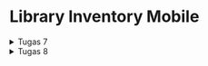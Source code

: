 # Library Inventory Mobile

<details>

<summary>Tugas 7</summary>

<h1>Perbedaan Utama antara Stateless dan Stateful Widget dalam Konteks Pengembangan Aplikasi Flutter</h1>

<h2>Stateless Widget</h2>

`Stateless` widgets merupakan widget yang bersifat statis atau tidak dapat berubah setelah dibuat. Widget ini digunakan untuk tampilan yang tidak memerlukan perubahan atau interaksi yang kompleks. `Stateless` widgets hanya memiliki `build` method dan tidak menyimpan data yang dapat berubah. 

<h2>Stateful Widget</h2>

`Stateful` widgets merupakan widget yang dapat berubah atau memiliki keadaan (state) yang dapat diperbarui. Widget ini digunakan untuk tampilan yang memerlukan interaksi pengguna, input, atau perubahan berdasarkan data yang dapat berubah. `Stateful` widgets memiliki dua kelas terpisah, yaitu kelas widget yang bersifat statis dan kelas `State` yang dapat berubah.

<h1>Widget yang Digunakan pada Tugas 7</h1>

1. `MyApp` (Stateless Widget) : Widget utama yang mendefinisikan aplikasi Flutter dan mendefinisikan tema serta merujuk ke halaman utama.

2. `MyHomePage` (Stateless Widget) : Widget yang menampilkan halaman utama aplikasi dan membuat daftar item dengan menggunakan `GridView` yang memuat widget `BookCard`.

3. `BookItem` (Class) : Widget yang mewakili objek yang berisi data item buku, seperti nama, ikon, dan warna. Widget ini digunakan untuk membuat daftar item buku dalam `MyHomePage`.

4. `BookCard` (Stateless Widget) : Widget yang menampilkan setiap item buku dalam bentuk kartu (card). Widget ini menggunakan `Material` untuk memberikan latar belakang dengan warna dari `BookItem`. Widget ini menggunakan `InkWell` untuk membuat area yang responsif terhadap sentuhan (tappable), sehingga ketika diklik akan menampilkan `SnackBar` yang memberi informasi tentang item yang diklik. Widget ini juga dapat menampilkan ikon dan teks yang sesuai dengan item buku dari `BookItem`.

5. `SingleChildScrollView` : Widget yang menyediakan kemampuan untuk melakukan scroll pada konten yang melebihi ukuran layar. Widget ini dapat membungkus `Padding` yang berisi `Column`.

6. `Padding` : Widget yang memberikan jarak antara widget dengan widget lainnya. Widget ini digunakan untuk memberikan jarak antara tepi layar dengan konten, serta antara judul dengan grid layout.

7. `Column` : Widget yang menampilkan widget-widget lainnya secara vertikal. Widget ini digunakan untuk menampilkan judul dan grid layout.

8. `Text` : Widget yang menampilkan teks dengan berbagai atribut, seperti alignment, style, dan font. Widget ini digunakan untuk menampilkan judul aplikasi.

9. `GridView.count` : Widget yang menampilkan widget-widget lainnya dalam bentuk grid dengan jumlah kolom yang ditentukan. Widget ini digunakan untuk menampilkan tiga tombol sederhana dengan ikon dan teks.

10. `Icon` : Widget yang menampilkan ikon dengan berbagai atribut, seperti warna, ukuran, dan jenis. Widget ini digunakan untuk menampilkan ikon pada setiap item pada grid layout.

<h1>Implementasi Checklist</h1>

Untuk langkah pertama, saya membuat direktori `library_mobile` sebagai direktori proyek Flutter yang akan dibuat. Setelah itu, saya membuat aplikasi Flutter dengan nama `library_mobile` dengan perintah berikut.
```bash
flutter create library_mobile
```
Kemudian saya membuat file baru `menu.dart` dalam `library_mobile/lib` dan memberikan import berikut pada awal file.
```dart
import 'package:flutter/material.dart';
```
Kemudian saya memindahkan class `MyHomePage` dan `_MyHomePageState` dari file `main.dart` ke dalam file `menu.dart` dan menambahkan warna tertentu untuk masing-masing tombol dari widget `BookItem` agar memiliki warna yang berbeda-beda sebagai penerapan dari `BONUS` pada tugas 7 ini, sehingga isi dari file `menu.dart` adalah sebagai berikut.
```dart
import 'package:flutter/material.dart';

class MyHomePage extends StatelessWidget {
    MyHomePage({Key? key}) : super(key: key);

    final List<BookItem> items = [
        BookItem("Lihat Item", Icons.checklist, Colors.blue),
        BookItem("Tambah Item", Icons.add_shopping_cart, Colors.blueGrey),
        BookItem("Logout", Icons.logout, Colors.indigo),
    ];

    @override
    Widget build(BuildContext context) {
        return Scaffold(
          appBar: AppBar(
            title: const Text(
              'Library Inventory',
            ),
          ),
          body: SingleChildScrollView(
            // Widget wrapper yang dapat discroll
            child: Padding(
              padding: const EdgeInsets.all(10.0), // Set padding dari halaman
              child: Column(
                // Widget untuk menampilkan children secara vertikal
                children: <Widget>[
                  const Padding(
                    padding: EdgeInsets.only(top: 10.0, bottom: 10.0),
                    // Widget Text untuk menampilkan tulisan dengan alignment center dan style yang sesuai
                    child: Text(
                      'Library Inventory Mobile', // Text yang menandakan toko
                      textAlign: TextAlign.center,
                      style: TextStyle(
                        fontSize: 30,
                        fontWeight: FontWeight.bold,
                      ),
                    ),
                  ),
                  // Grid layout
                  GridView.count(
                    // Container pada card kita.
                    primary: true,
                    padding: const EdgeInsets.all(20),
                    crossAxisSpacing: 10,
                    mainAxisSpacing: 10,
                    crossAxisCount: 3,
                    shrinkWrap: true,
                    children: items.map((BookItem item) {
                      // Iterasi untuk setiap item
                      return BookCard(item);
                    }).toList(),
                  ),
                ],
              ),
            ),
          ),
        );
    }
}

class BookItem {
  final String name;
  final IconData icon;
  final Color color;
  BookItem(this.name, this.icon, this.color);
}

class BookCard extends StatelessWidget {
  final BookItem item;

  const BookCard(this.item, {super.key}); // Constructor

  @override
  Widget build(BuildContext context) {
    return Material(
      color: item.color,
      child: InkWell(
        // Area responsive terhadap sentuhan
        onTap: () {
          // Memunculkan SnackBar ketika diklik
          ScaffoldMessenger.of(context)
            ..hideCurrentSnackBar()
            ..showSnackBar(SnackBar(
                content: Text("Kamu telah menekan tombol ${item.name}!")));
        },
        child: Container(
          // Container untuk menyimpan Icon dan Text
          padding: const EdgeInsets.all(8),
          child: Center(
            child: Column(
              mainAxisAlignment: MainAxisAlignment.center,
              children: [
                Icon(
                  item.icon,
                  color: Colors.white,
                  size: 30.0,
                ),
                const Padding(padding: EdgeInsets.all(3)),
                Text(
                  item.name,
                  textAlign: TextAlign.center,
                  style: const TextStyle(color: Colors.white),
                ),
              ],
            ),
          ),
        ),
      ),
    );
  }
}
```
Agar program tetap dapat mengakses isi dari file `menu.dart`, maka pada file `main.dart` ditambahkan import sebagai berikut.
```dart
import 'package:library_mobile/menu.dart';
```

Tampilan akhir dari tugas 7 adalah sebagai berikut.
![Tampilan Hasil Tugas 7](Tugas-7.png)

<h2>Melakukan Add, Commit, dan Push ke GitHub</h2>

Kita dapat melakukan `add` dari semua file yang diperbarui dengan perintah 
```bash
git add .
``` 
kemudian melakukan `commit` "Tugas 7" dengan perintah 
```bash
git commit -m "Tugas 7"
``` 
dan yang terakhir melakukan `push` ke repository GitHub dengan perintah
```bash
git push -u origin main
```

</details>

<details>

<summary>Tugas 8</summary>

<h1>Navigator.push() dan Navigator.pushReplacement()</h1>

Method `Navigator.push()` menambahkan suatu *route* ke dalam *stack route* yang dikelola oleh `Navigator`. Method ini menyebabkan *route* yang ditambahkan berada pada paling atas stack, sehingga *route* yang baru saja ditambahkan tersebut akan muncul dan ditampilkan kepada pengguna. Contoh penggunaannya adalah ketika pengguna menekan tombol kembali, maka aplikasi akan kembali ke halaman sebelumnya.

Method `Navigator.pushReplacement()` menghapus *route* yang sedang ditampilkan kepada pengguna dan menggantinya dengan suatu *route*. Method ini menyebabkan aplikasi untuk berpindah dari *route* yang sedang ditampilkan kepada pengguna ke suatu *route* yang diberikan. Pada *stack route* yang dikelola `Navigator`, *route* lama pada atas *stack akan digantikan secara langsung oleh *route* baru yang diberikan tanpa mengubah kondisi elemen *stack yang berada di bawahnya. Contoh penggunaanya adalah ketika pengguna menekan tombol kembali, maka aplikasi tidak akan kembali ke halaman sebelumnya, tetapi ke halaman sebelum halaman tersebut.

Kedua method ini memiliki perbedaan yang terletak pada apa yang dilakukan kepada *route* yang berada pada atas *stack*. `push()` akan menambahkan *route* baru di atas *route* yang sudah ada pada atas *stack*, sedangkan `pushReplacement()` menggantikan *route* yang sudah ada pada atas *stack* dengan *route* baru tersebut. Penting juga untuk memperhatikan kemungkinan urutan dan isi dari *stack*, karena jika kondisi *stack* kosong serta kita menekan tombol **Back** pada gawai, maka sistem akan keluar dari aplikasi. 

<h1>Flutter Widget Layout</h1>

Flutter menyediakan berbagai macam widget layout yang dapat mengatur tata letak dari *interface* pengguna sebagai berikut.

1. `Container`    : Merupakan widget yang menggabungkan penempatan dan juga menampung elemen atau widget lainnya.
2. `Align`        : Mengatur widget dari child ke posisi yang diinginkan di dalam *parent widget*.
3. `Row`          : Mengatur susunan dari widget atau komponen-komponen UI secara horizontal (row).
4. `Column`       : Mengatur susunan dari widget atau komponen-komponen UI secara vertikal (column).
5. `GridView`     : Widget yang mengimplementasikan komponen dari daftar grid.
6. `ListView`     : Menampilkan *child* satu per satu dalam arah *scroll*.
7. `Stack`        : Widget yang berguna untuk menumpuk beberapa *child* dengan sederhana.
8. `Padding`      : Widget yang dapat memberikan padding pada *child*.
9. `Expanded`     : Widget yang memperluas *child* dari Row, Column, ataupun Flex.
10. `Transform`   : Menerapkan transformasi sebelum memberikan warna pada *child*.

<h1>Elemen Input Form</h1>

1. `Form`          : Wadah yang digunakan untuk melakukan pengelompokan beberapa *widget* bidang formulir, seperti *TextField widgets*.
2. `FormField`     : Mempertahankan status kolom dari formulir, sehingga semua pembaruan dan kesalahan validasi akan tercermin secara visual pada *inteface*.
3. `TextFormField` : Membuat area input teks pada form yang dapat disesuaikan dengan berbagai properti dan validasi.

<h1>Penerapan Clean Architecture pada Flutter</h1>

Berikut adalah beberapa penerapan dari *Clean Architecture* pada Flutter.
1. *Presentation Layer* (UI)

Berisikan komponen-komponen antarmuka pengguna untuk menangani interaksi pengguna dan merender *user interface*. Hal tersebut harus terbebas dari detail implementasi logika bisnis dan akses data.

2. *Domain Layer* (*Business Logic*)

Mewakili inti dari logika bisnis dengan kasus penggunaan, entitas, dan aturan bisnis. Bersifat agnostik terhadap kerangka atau teknologi tertentu.

3. *Data Layer*

Bertanggung jawab atas pengambilan dan penyimpanan data melalui repositori dan sumber data. Melindungi lapisan domain dari detail penyimpanan dan pengambilan data.

<h1>Implementasi Checklist</h1>

<h2> Menambahkan Drawer Menu </h2>

Membuat berkas baru yang bernama `left_drawer.dart` dalam direktori *widgets* dan menambahkan kode berikut untuk membuat drawer menu dengan navigasi ke halaman-halaman tertentu, seperti `MyHomePage` dan `ShopFormPage`
```dart
//OK TODO Implement this library.
import 'package:flutter/material.dart';
import 'package:library_mobile/screens/menu.dart';

// OK TODO: Impor halaman ShopFormPage jika sudah dibuat
import 'package:library_mobile/screens/shoplist_form.dart';

class LeftDrawer extends StatelessWidget {
  const LeftDrawer({super.key});

  @override
  Widget build(BuildContext context) {
    return Drawer(
      child: ListView(
        children: [
          const DrawerHeader(
            // OK TODO: Bagian drawer header
            decoration: BoxDecoration(
              color: Colors.indigo,
            ),
            child: Column(
              children: [
                Text(
                  'Book List',
                  textAlign: TextAlign.center,
                  style: TextStyle(
                    fontSize: 30,
                    fontWeight: FontWeight.bold,
                    color: Colors.white,
                  ),
                ),
                Padding(padding: EdgeInsets.all(10)),
                Text("Catat seluruh keperluan belanjamu di sini!",
                    // OK TODO: Tambahkan gaya teks dengan center alignment, font ukuran 15, warna putih, dan weight biasa
                    textAlign: TextAlign.center,
                    style: TextStyle(
                      fontSize: 15,
                      color: Colors.white,
                      fontWeight: FontWeight.normal,
                    ),
                ),
              ],
            ),
          ),
          ListTile(
            leading: const Icon(Icons.home_outlined),
            title: const Text('Halaman Utama'),
            // Bagian redirection ke MyHomePage
            onTap: () {
              Navigator.pushReplacement(
                  context,
                  MaterialPageRoute(
                    builder: (context) => MyHomePage(),
                  ));
            },
          ),
          ListTile(
            leading: const Icon(Icons.add_shopping_cart),
            title: const Text('Tambah Produk'),
            // Bagian redirection ke ShopFormPage
            onTap: () {
              /*
              OK TODO: Buatlah routing ke ShopFormPage di sini,
              setelah halaman ShopFormPage sudah dibuat.
              */
              Navigator.pushReplacement(
                context,
                MaterialPageRoute(
                  builder: (context) => ShopFormPage(),
                )
              );
            },
          ),
        ],
      ),
    );
  }
}
```

<h2> Menambahkan Form dan Elemen Input </h2>

Membuat berkas baru bernama `shoplist_form.dart` dan menambahkan variabel `_formKey` sebagai `GlobalKey` untuk mengelola state form. Kemudian pada tahapan ini kita akan mengimplementasikan `TextFormField` untuk menerima input nama produk, jumlah, dan deskripsi. Dalam implementasi ini kita menggunakan `Padding` dan `Column` untuk mengatur tata letak elemen input dan validasi input serta menampilkan pesan kesalahan jika tidak valid.
```dart
import 'package:flutter/material.dart';
// OK TODO: Impor drawer yang sudah dibuat sebelumnya
import 'package:library_mobile/widgets/left_drawer.dart';

class ShopFormPage extends StatefulWidget {
  const ShopFormPage({super.key});

  @override
  State<ShopFormPage> createState() => _ShopFormPageState();
}

class _ShopFormPageState extends State<ShopFormPage> {
  final _formKey = GlobalKey<FormState>();
  String _name = "";
  int _amount = 0;
  String _description = "";

  @override
  Widget build(BuildContext context) {
    return Scaffold(
      appBar: AppBar(
        title: const Center(
          child: Text(
            'Form Tambah Produk',
          ),
        ),
        backgroundColor: Colors.indigo,
        foregroundColor: Colors.white,
      ),
      // OK TODO: Tambahkan drawer yang sudah dibuat di sini
      drawer: const LeftDrawer(),
      body: Form(
        key: _formKey,
        child: SingleChildScrollView(
          child: Column(
            crossAxisAlignment: CrossAxisAlignment.start,
            children: [
              Padding(
                padding: const EdgeInsets.all(8.0),
                child: TextFormField(
                  decoration: InputDecoration(
                    hintText: "Nama Produk",
                    labelText: "Nama Produk",
                    border: OutlineInputBorder(
                      borderRadius: BorderRadius.circular(5.0),
                    ),
                  ),
                  onChanged: (String? value) {
                    setState(() {
                      _name = value!;
                    });
                  },
                  validator: (String? value) {
                    if (value == null || value.isEmpty) {
                      return "Nama tidak boleh kosong!";
                    }
                    return null;
                  },
                ),
              ),
              Padding(
                padding: const EdgeInsets.all(8.0),
                child: TextFormField(
                  decoration: InputDecoration(
                    hintText: "Amount",
                    labelText: "Amount",
                    border: OutlineInputBorder(
                      borderRadius: BorderRadius.circular(5.0),
                    ),
                  ),
                  // OK TODO: Tambahkan variabel yang sesuai
                  onChanged: (String? value) {
                    setState(() {
                      _amount = int.parse(value!);
                    });
                  },
                  validator: (String? value) {
                    if (value == null || value.isEmpty) {
                      return "Amount tidak boleh kosong!";
                    }
                    if (int.tryParse(value) == null) {
                      return "Amount harus berupa angka!";
                    }
                    return null;
                  },
                ),
              ),
              Padding(
                padding: const EdgeInsets.all(8.0),
                child: TextFormField(
                  decoration: InputDecoration(
                    hintText: "Deskripsi",
                    labelText: "Deskripsi",
                    border: OutlineInputBorder(
                      borderRadius: BorderRadius.circular(5.0),
                    ),
                  ),
                  onChanged: (String? value) {
                    setState(() {
                      // OK TODO: Tambahkan variabel yang sesuai
                      _description = value!;
                    });
                  },
                  validator: (String? value) {
                    if (value == null || value.isEmpty) {
                      return "Deskripsi tidak boleh kosong!";
                    }
                    return null;
                  },
                ),
              ),
              Align(
                alignment: Alignment.bottomCenter,
                child: Padding(
                  padding: const EdgeInsets.all(8.0),
                  child: ElevatedButton(
                    style: ButtonStyle(
                      backgroundColor:
                          MaterialStateProperty.all(Colors.indigo),
                    ),
                    onPressed: () {
                      if (_formKey.currentState!.validate()) {
                        showDialog(
                          context: context,
                          builder: (context) {
                            return AlertDialog(
                              title: const Text('Produk berhasil tersimpan'),
                              content: SingleChildScrollView(
                                child: Column(
                                  crossAxisAlignment:
                                      CrossAxisAlignment.start,
                                  children: [
                                    Text('Nama: $_name'),
                                    // OK TODO: Munculkan value-value lainnya
                                    Text('Amount: $_amount'),
                                    Text('Deskripsi: $_description'),
                                  ],
                                ),
                              ),
                              actions: [
                                TextButton(
                                  child: const Text('OK'),
                                  onPressed: () {
                                    Navigator.pop(context);
                                  },
                                ),
                              ],
                            );
                          },
                        );
                        _formKey.currentState!.reset();
                      }

                    },
                    child: const Text(
                      "Save",
                      style: TextStyle(color: Colors.white),
                    ),
                  ),
                ),
              ),
            ]
          ),  
        ),
      ),
    );
  }
}
```

<h2> Menampikan Data </h2>

Dalam tahapan ini kita menggunakan `showDialog()` untuk menampilkan `AlertDialog` ketika tombol `Save` ditekan oleh pengguna. Dalam `AlertDialog` akan ditampilkan data yang dimasukkan pada form, dan melakukan reset form setelah data telah tersimpan.
```dart
...
if (_formKey.currentState!.validate()) {
  showDialog(
    context: context,
    builder: (context) {
      return AlertDialog(
        title: const Text('Produk berhasil tersimpan'),
        content: SingleChildScrollView(
          child: Column(
            crossAxisAlignment:
                CrossAxisAlignment.start,
            children: [
              Text('Nama: $_name'),
              // OK TODO: Munculkan value-value lainnya
              Text('Amount: $_amount'),
              Text('Deskripsi: $_description'),
            ],
          ),
        ),
        actions: [
          TextButton(
            child: const Text('OK'),
            onPressed: () {
              Navigator.pop(context);
            },
          ),
        ],
      );
    },
  );
  _formKey.currentState!.reset();
}
...
```

<h2> Menambahkan Fitur Navigasi pada Tombol </h2>

Pada widget `BookItem` di dalam berkas `shop_card.dart` saya menambahkan `Navigator.push()` pada atribut `onTap` yang menudian akan disesuaikan dengan navigasi berdasarkan jenis tombol yang ditekan, misalnya navigasi ke halaman `ShopFormPage` seperti berikut.
```dart
class BookCard extends StatelessWidget {
  final BookItem item;

  const BookCard(this.item, {super.key}); // Constructor

  @override
  Widget build(BuildContext context) {
    return Material(
      color: item.color,
      child: InkWell(
        // Area responsive terhadap sentuhan
        onTap: () {
          // Memunculkan SnackBar ketika diklik
          ScaffoldMessenger.of(context)
            ..hideCurrentSnackBar()
            ..showSnackBar(SnackBar(
                content: Text("Kamu telah menekan tombol ${item.name}!")));

          // Navigate ke route yang sesuai (tergantung jenis tombol)
          if (item.name == "Tambah Item") {
            // OK TODO: Gunakan Navigator.push untuk melakukan navigasi ke MaterialPageRoute yang mencakup ShopFormPage.
            Navigator.push(
              context,
              MaterialPageRoute(builder: (context) => ShopFormPage()),
            );
          }
        },
        child: Container(
          // Container untuk menyimpan Icon dan Text
          padding: const EdgeInsets.all(8),
          child: Center(
            child: Column(
              mainAxisAlignment: MainAxisAlignment.center,
              children: [
                Icon(
                  item.icon,
                  color: Colors.white,
                  size: 30.0,
                ),
                const Padding(padding: EdgeInsets.all(3)),
                Text(
                  item.name,
                  textAlign: TextAlign.center,
                  style: const TextStyle(color: Colors.white),
                ),
              ],
            ),
          ),
        ),
      ),
    );
  }
}
```

<h2>Melakukan Add, Commit, dan Push ke GitHub</h2>

Kita dapat melakukan `add` dari semua file yang diperbarui dengan perintah 
```bash
git add .
``` 
kemudian melakukan `commit` "Tugas 8" dengan perintah 
```bash
git commit -m "Tugas 8"
``` 
dan yang terakhir melakukan `push` ke repository GitHub dengan perintah
```bash
git push -u origin main
```

</details>